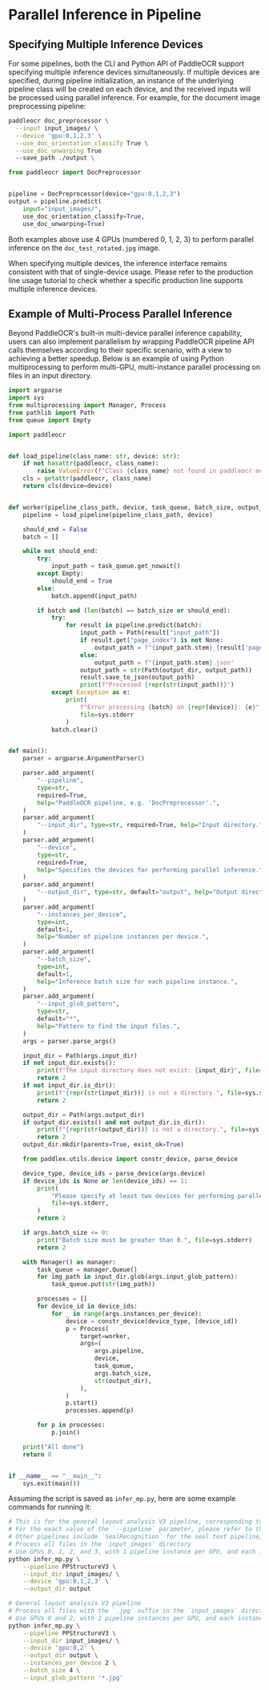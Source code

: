 # Parallel Inference in Pipeline

## Specifying Multiple Inference Devices

For some pipelines, both the CLI and Python API of PaddleOCR support specifying multiple inference devices simultaneously. If multiple devices are specified, during pipeline initialization, an instance of the underlying pipeline class will be created on each device, and the received inputs will be processed using parallel inference. For example, for the document image preprocessing pipeline:

```bash
paddleocr doc_preprocessor \
  --input input_images/ \
  --device 'gpu:0,1,2,3' \
  --use_doc_orientation_classify True \
  --use_doc_unwarping True
  --save_path ./output \

```

```python
from paddleocr import DocPreprocessor


pipeline = DocPreprocessor(device="gpu:0,1,2,3") 
output = pipeline.predict(    
    input="input_images/",
    use_doc_orientation_classify=True,
    use_doc_unwarping=True)

```

Both examples above use 4 GPUs (numbered 0, 1, 2, 3) to perform parallel inference on the `doc_test_rotated.jpg` image.

When specifying multiple devices, the inference interface remains consistent with that of single-device usage. Please refer to the production line usage tutorial to check whether a specific production line supports multiple inference devices.

## Example of Multi-Process Parallel Inference

Beyond PaddleOCR's built-in multi-device parallel inference capability, users can also implement parallelism by wrapping PaddleOCR pipeline API calls themselves according to their specific scenario, with a view to achieving a better speedup. Below is an example of using Python multiprocessing to perform multi-GPU, multi-instance parallel processing on files in an input directory.



```python
import argparse
import sys
from multiprocessing import Manager, Process
from pathlib import Path
from queue import Empty

import paddleocr


def load_pipeline(class_name: str, device: str):
    if not hasattr(paddleocr, class_name):
        raise ValueError(f"Class {class_name} not found in paddleocr module.")
    cls = getattr(paddleocr, class_name)
    return cls(device=device)


def worker(pipeline_class_path, device, task_queue, batch_size, output_dir):
    pipeline = load_pipeline(pipeline_class_path, device)

    should_end = False
    batch = []

    while not should_end:
        try:
            input_path = task_queue.get_nowait()
        except Empty:
            should_end = True
        else:
            batch.append(input_path)

        if batch and (len(batch) == batch_size or should_end):
            try:
                for result in pipeline.predict(batch):
                    input_path = Path(result["input_path"])
                    if result.get("page_index") is not None:
                        output_path = f"{input_path.stem}_{result['page_index']}.json"
                    else:
                        output_path = f"{input_path.stem}.json"
                    output_path = str(Path(output_dir, output_path))
                    result.save_to_json(output_path)
                    print(f"Processed {repr(str(input_path))}")
            except Exception as e:
                print(
                    f"Error processing {batch} on {repr(device)}: {e}",
                    file=sys.stderr
                )
            batch.clear()


def main():
    parser = argparse.ArgumentParser()

    parser.add_argument(
        "--pipeline",
        type=str,
        required=True,
        help="PaddleOCR pipeline, e.g. 'DocPreprocessor'.",
    )
    parser.add_argument(
        "--input_dir", type=str, required=True, help="Input directory."
    )
    parser.add_argument(
        "--device",
        type=str,
        required=True,
        help="Specifies the devices for performing parallel inference.",
    )
    parser.add_argument(
        "--output_dir", type=str, default="output", help="Output directory."
    )
    parser.add_argument(
        "--instances_per_device",
        type=int,
        default=1,
        help="Number of pipeline instances per device.",
    )
    parser.add_argument(
        "--batch_size",
        type=int,
        default=1,
        help="Inference batch size for each pipeline instance.",
    )
    parser.add_argument(
        "--input_glob_pattern",
        type=str,
        default="*",
        help="Pattern to find the input files.",
    )
    args = parser.parse_args()

    input_dir = Path(args.input_dir)
    if not input_dir.exists():
        print(f"The input directory does not exist: {input_dir}", file=sys.stderr)
        return 2
    if not input_dir.is_dir():
        print(f"{repr(str(input_dir))} is not a directory.", file=sys.stderr)
        return 2

    output_dir = Path(args.output_dir)
    if output_dir.exists() and not output_dir.is_dir():
        print(f"{repr(str(output_dir))} is not a directory.", file=sys.stderr)
        return 2
    output_dir.mkdir(parents=True, exist_ok=True)

    from paddlex.utils.device import constr_device, parse_device

    device_type, device_ids = parse_device(args.device)
    if device_ids is None or len(device_ids) == 1:
        print(
            "Please specify at least two devices for performing parallel inference.",
            file=sys.stderr,
        )
        return 2

    if args.batch_size <= 0:
        print("Batch size must be greater than 0.", file=sys.stderr)
        return 2

    with Manager() as manager:
        task_queue = manager.Queue()
        for img_path in input_dir.glob(args.input_glob_pattern):
            task_queue.put(str(img_path))

        processes = []
        for device_id in device_ids:
            for _ in range(args.instances_per_device):
                device = constr_device(device_type, [device_id])
                p = Process(
                    target=worker,
                    args=(
                        args.pipeline,
                        device,
                        task_queue,
                        args.batch_size,
                        str(output_dir),
                    ),
                )
                p.start()
                processes.append(p)

        for p in processes:
            p.join()

    print("All done")
    return 0


if __name__ == "__main__":
    sys.exit(main())

```
Assuming the script is saved as `infer_mp.py`, here are some example commands for running it:
```bash
# This is for the general layout analysis V3 pipeline, corresponding to `PPStructureV3`
# For the exact value of the `--pipeline` parameter, please refer to the **script** import name of the pipeline
# Other pipelines include `SealRecognition` for the seal text pipeline, and `DocUnderstanding` for the document understanding pipeline
# Process all files in the `input_images` directory
# Use GPUs 0, 1, 2, and 3, with 1 pipeline instance per GPU, and each instance processes 1 input file at a time
python infer_mp.py \
    --pipeline PPStructureV3 \
    --input_dir input_images/ \
    --device 'gpu:0,1,2,3' \
    --output_dir output

# General layout analysis V3 pipeline
# Process all files with the `.jpg` suffix in the `input_images` directory
# Use GPUs 0 and 2, with 2 pipeline instances per GPU, and each instance processes 4 input files at a time
python infer_mp.py \
    --pipeline PPStructureV3 \
    --input_dir input_images/ \
    --device 'gpu:0,2' \
    --output_dir output \
    --instances_per_device 2 \
    --batch_size 4 \
    --input_glob_pattern '*.jpg'

```
